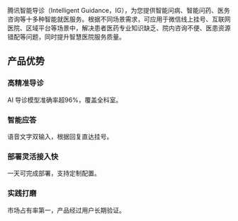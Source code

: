 腾讯智能导诊（Intelligent Guidance，IG），为您提供智能问病、智能问药、医务咨询等十多种智能就医服务。根据不同场景需求，可应用于微信线上挂号、互联网医院、区域平台等场景中，解决患者医药专业知识缺乏、院内咨询不便、医患资源错配等问题，同时提升智慧医院服务质量。

## 产品优势
### 高精准导诊
AI 导诊模型准确率超96%，覆盖全科室。

### 智能应答
语音文字双输入，根据回复直达挂号。

### 部署灵活接入快
一天可完成部署，支持定制配置。

### 实践打磨
市场占有率第一，产品经过用户长期验证。
